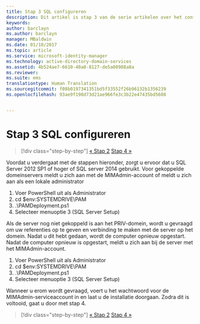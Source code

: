 ```yaml
---
title: Stap 3 SQL configureren
description: Dit artikel is stap 3 van de serie artikelen over het configureren van Privileged Identity Manager met behulp van scripts. In het artikel worden de configuratiestappen voor de SQL-server besproken.
keywords: 
author: barclayn
ms.author: barclayn
manager: MBaldwin
ms.date: 01/10/2017
ms.topic: article
ms.service: microsoft-identity-manager
ms.technology: active-directory-domain-services
ms.assetid: 4b524ae7-6610-40a0-8127-de5a08988a8a
ms.reviewer: 
ms.suite: ems
translationtype: Human Translation
ms.sourcegitcommit: f08b0197341351bd5f33552f26b96132b1356239
ms.openlocfilehash: 93ae9f198d73d21ae966fe3c3b22e47435bd5608


---
```

# <a name="step-3-configuring-sql"></a>Stap 3 SQL configureren

>[!div class="step-by-step"]
[« Stap 2](sp1-step2-configuring-corp-domain.md)
[Stap 4 »](sp1-step4-configuring-sharepoint.md)

Voordat u verdergaat met de stappen hieronder, zorgt u ervoor dat u SQL Server 2012 SP1 of hoger of SQL server 2014 gebruikt. Voor gekoppelde domeinservers meldt u zich aan met de MIMAdmin-account of meldt u zich aan als een lokale administrator
1. Voer PowerShell uit als Administrator
2. cd $env:SYSTEMDRIVE\PAM
3. .\PAMDeployment.ps1
4. Selecteer menuoptie 3 (SQL Server Setup)

  Als de server nog niet gekoppeld is aan het PRIV-domein, wordt u gevraagd om uw referenties op te geven en verbinding te maken met de server op het domein.
  Nadat u dit hebt gedaan, wordt de computer opnieuw opgestart. Nadat de computer opnieuw is opgestart, meldt u zich aan bij de server met het MIMAdmin-account.

1. Voer PowerShell uit als Administrator
2. cd $env:SYSTEMDRIVE\PAM
3. .\PAMDeployment.ps1
4. Selecteer menuoptie 3 (SQL Server Setup)

Wanneer u erom wordt gevraagd, voert u het wachtwoord voor de MIMAdmin-serviceaccount in en laat u de installatie doorgaan. Zodra dit is voltooid, gaat u door met stap 4.

>[!div class="step-by-step"]
[« Stap 2](sp1-step2-configuring-corp-domain.md)
[Stap 4 »](sp1-step4-configuring-sharepoint.md)



<!--HONumber=Jan17_HO2-->


